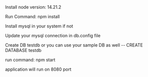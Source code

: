 Install node version: 14.21.2

Run Command: npm install

Install mysql in your system if not

Update your mysql connection in db.config file

Create DB testdb or you can use your sample DB as well
-- CREATE DATABASE testdb

run command: npm start

application will run on 8080 port

